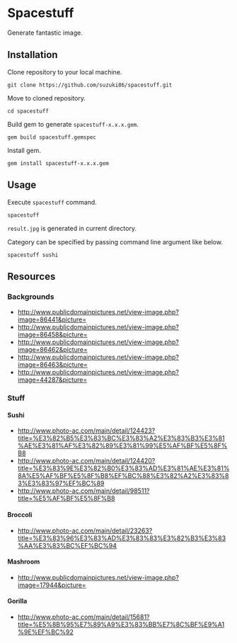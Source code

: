 # Spacestuff

Generate fantastic image.

## Installation

Clone repository to your local machine.

```
git clone https://github.com/suzuki86/spacestuff.git
```

Move to cloned repository.

```
cd spacestuff
```

Build gem to generate `spacestuff-x.x.x.gem`.

```
gem build spacestuff.gemspec
```

Install gem.

```
gem install spacestuff-x.x.x.gem
```

## Usage

Execute `spacestuff` command.

```
spacestuff
```

`result.jpg` is generated in current directory.

Category can be specified by passing command line argument like below.

```
spacestuff sushi
```

## Resources

### Backgrounds

- http://www.publicdomainpictures.net/view-image.php?image=86441&picture=
- http://www.publicdomainpictures.net/view-image.php?image=86458&picture= 
- http://www.publicdomainpictures.net/view-image.php?image=86462&picture=
- http://www.publicdomainpictures.net/view-image.php?image=86463&picture=
- http://www.publicdomainpictures.net/view-image.php?image=44287&picture=

### Stuff

#### Sushi

- http://www.photo-ac.com/main/detail/124423?title=%E3%82%B5%E3%83%BC%E3%83%A2%E3%83%B3%E3%81%AE%E3%81%AF%E3%82%89%E3%81%99%E5%AF%BF%E5%8F%B8
- http://www.photo-ac.com/main/detail/124420?title=%E3%83%9E%E3%82%B0%E3%83%AD%E3%81%AE%E3%81%8A%E5%AF%BF%E5%8F%B8%EF%BC%88%E3%82%A2%E3%83%83%E3%83%97%EF%BC%89
- http://www.photo-ac.com/main/detail/98511?title=%E5%AF%BF%E5%8F%B8

#### Broccoli

- http://www.photo-ac.com/main/detail/23263?title=%E3%83%96%E3%83%AD%E3%83%83%E3%82%B3%E3%83%AA%E3%83%BC%EF%BC%94

#### Mashroom

- http://www.publicdomainpictures.net/view-image.php?image=17944&picture=

#### Gorilla

- http://www.photo-ac.com/main/detail/15681?title=%E5%8B%95%E7%89%A9%E3%83%BB%E7%8C%BF%E9%A1%9E%EF%BC%92
